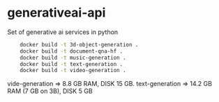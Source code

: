 # generativeai-api
Set of generative ai services in python




```bash
    docker build -t 3d-object-generation .
    docker build -t document-qna-hf .
    docker build -t music-generation .
    docker build -t text-generation .
    docker build -t video-generation .
```


vide-generation => 8.8 GB RAM, DISK 15 GB.
text-generation => 14.2 GB RAM (7 GB on 3B), DISK 5 GB
